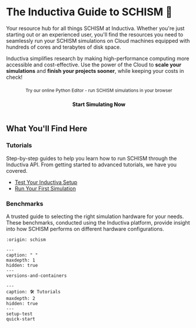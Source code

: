 # The Inductiva Guide to SCHISM 🌊

Your resource hub for all things SCHISM at Inductiva. Whether you're just starting out or an experienced user, you'll find the resources you need to seamlessly run your SCHISM simulations on Cloud machines equipped with hundreds of cores and terabytes of disk space.

Inductiva simplifies research by making high-performance computing more accessible and cost-effective. Use the power of the Cloud to **scale your simulations** and **finish your projects sooner**, while keeping your costs in check! 

<div style="text-align: center; margin: 20px 0;">
  <div style="font-size: 12px; margin-bottom: 6px;">Try our online Python Editor - run SCHISM simulations in your browser</div>
  <a href="https://console.inductiva.ai/editor?simulator_name=schism" 
     style="display: inline-block; width: 55%; padding: 16px 24px; font-size: 14px; font-weight: bold; background-color: var(--playground-button); color: black; text-decoration: none; text-align: center; border-radius: 8px;"
     target="_blank">
    Start Simulating Now
  </a>
</div>

## What You'll Find Here

### Tutorials
Step-by-step guides to help you learn how to run SCHISM through the Inductiva API. From getting started to advanced tutorials, we have you covered.

- [Test Your Inductiva Setup](setup-test)
- [Run Your First Simulation](quick-start)

### Benchmarks
A trusted guide to selecting the right simulation hardware for your needs. These benchmarks, conducted using the Inductiva platform, provide insight into how SCHISM performs on different hardware configurations.

```{banner}
:origin: schism
```

```{toctree}
---
caption: " "
maxdepth: 1
hidden: true
---
versions-and-containers
```

```{toctree}
---
caption: 🛠️ Tutorials
maxdepth: 2
hidden: true
---
setup-test
quick-start
```
